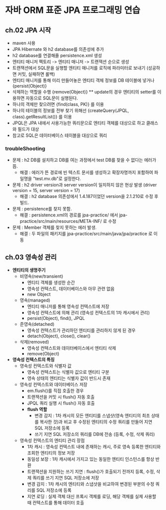 # 자바 ORM 표준 JPA 프로그래밍 연습

## ch.02 JPA 시작
- maven 사용
- JPA Hibernate 와 h2 database를 의존성에 추가
- h2 database를 연결해줄 persistence.xml 생성
- 엔티티 매니저 팩토리 -> 엔티티 매니저 -> 트랜잭션 순으로 생성
- 트랜잭션에서 SQL문을 실행할 엔티티 매니저를 로직에 파라미터로 보내기 (성공하면 커밋, 실패하면 롤백)
- 엔티티 매니저를 통해 미리 만들어놓은 엔티티 객체 정보를 DB 테이블에 넣거나 {persist(Object)}
- 삭제하는 역할을 수행 {remove(Object)} ** update의 경우 엔티티의 setter를 이용하면 자동으로 SQL문이 실행된다.
- 하나의 객체만 찾으려면 {find(class, PK)} 를 이용
- 하나의 테이블의 정보를 전부 찾기 위해선 {createQuery(JPQL, class).getResultList()} 를 이용
- JPQL은 JPA 내에서 사용가능한 쿼리문으로 엔티티 객체를 대상으로 하고 클래스와 필드가 대상
- 참고로 SQL은 데이터베이스 테이블을 대상으로 쿼리

### troubleShooting
- 문제 : h2 DB를 설치하고 DB를 여는 과정에서 test DB를 찾을 수 없다는 에러가 뜸.
  - 해결 : 에러가 뜬 경로에 빈 텍스트 문서를 생성하고 확장자명까지 포함하여 파일명을 "test.mv.db"로 설정한다.
- 문제 : h2 driver version과 server version이 일치하지 않은 현상 발생 (driver version = 15, server version = 17)
  - 해결 : h2 database 의존성에서 1.4.187이었던 version을 2.1.210로 수정 후 빌드.
- 문제 : persistence를 찾지 못함.
  - 해결 : persistence.xml의 경로를 jpa-practice/ 에서 jpa-practice/src/main/resources/META-INF/ 로 수정
- 문제 : Member 객체를 찾지 못하는 에러 발생.
  - 해결 : 두 파일의 패키지를 jpa-practice/src/main/java/jpa/practice 로 이동

## ch.03 영속성 관리
- **엔티티의 생명주기**
  - 비영속(new/transient)
    - 엔티티 객체를 생성한 순간
    - 영속성 컨텍스트, 데이터베이스와 아무 관련 없음
    - new Object
  - 영속(managed)
    - 엔티티 매니저를 통해 영속성 컨텍스트에 저장
    - 영속성 컨텍스트에 의해 관리 (영속성 컨텍스트의 1차 캐시에서 관리)
    - persist(Object), find(), JPQL
  - 준영속(detached)
    - 영속성 컨텍스트가 관리하던 엔티티를 관리하지 않게 된 경우
    - detach(Object), close(), clear()
  - 삭제(removed)
    - 영속성 컨텍스트와 데이터베이스에서 엔티티 삭제
    - remove(Object)
- **영속성 컨텍스트의 특징**
  - 영속성 컨텍스트와 식별자 값
    - 영속성 컨텍스트는 식별자 값으로 엔티티 구분
    - 영속 상태의 엔티티는 식별자 값이 반드시 존재
  - 영속성 컨텍스트와 데이터베이스 저장
    - em.flush()를 직접 호출한 경우
    - 트랜잭션을 커밋 시 flush() 자동 호출
    - JPQL 쿼리 실행 시 flush() 자동 호출
    - **flush 역할**
      - 변경 감지 : 1차 캐시의 모든 엔티티를 스냅샷(영속 엔티티의 최초 상태를 복사한 것)과 비교 후 수정된 엔티티의 수정 쿼리를 만들어 지연 SQL 저장소에 등록
      - 쓰기 지연 SQL 저장소의 쿼리를 DB에 전송 (등록, 수정, 삭제 쿼리)
  - 영속성 컨텍스트의 엔티티 관리 장점
    - 1차 캐시 : 영속성 컨텍스트 내에 존재하는 캐시, 주로 영속 등록한 엔티티와 조회한 엔티티의 정보 저장
    - 동일성 보장 : 1차 캐시에서 가지고 있는 동일한 엔티티 인스턴스를 항상 반환
    - 트랜잭션을 지원하는 쓰기 지연 : flush()가 호출되기 전까지 등록, 수정, 삭제 쿼리를 쓰기 지연 SQL 저장소에 저장
    - 변경 감지 : 1차 캐시의 엔티티와 스냅샷을 비교하여 변경된 부분의 수정 쿼리를 SQL 저장소에 등록
    - 지연 로딩 : 실제 객체 대신 프록시 객체를 로딩, 해당 객체를 실제 사용할 때 컨텍스트를 통해 데이터 호출